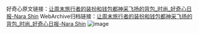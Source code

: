 好奇心原文链接：[让周末旅行者的装扮和钱包都神采飞扬的背包_时尚_好奇心日报-Nara Shin](https://www.qdaily.com/articles/9596.html)
WebArchive归档链接：[让周末旅行者的装扮和钱包都神采飞扬的背包_时尚_好奇心日报-Nara Shin](http://web.archive.org/web/20190623154544/https://www.qdaily.com/articles/9596.html)
![image](http://ww3.sinaimg.cn/large/007d5XDply1g3vfulqg85j30u04qp7wh)